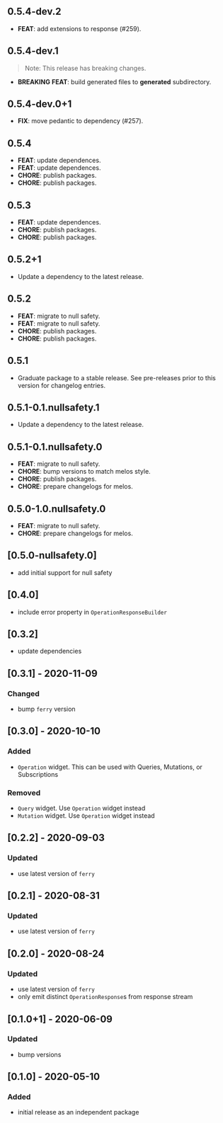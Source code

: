 ## 0.5.4-dev.2

 - **FEAT**: add extensions to response (#259).

## 0.5.4-dev.1

> Note: This release has breaking changes.

 - **BREAKING** **FEAT**: build generated files to __generated__ subdirectory.

## 0.5.4-dev.0+1

 - **FIX**: move pedantic to dependency (#257).

## 0.5.4

 - **FEAT**: update dependences.
 - **FEAT**: update dependences.
 - **CHORE**: publish packages.
 - **CHORE**: publish packages.

## 0.5.3

 - **FEAT**: update dependences.
 - **CHORE**: publish packages.
 - **CHORE**: publish packages.

## 0.5.2+1

 - Update a dependency to the latest release.

## 0.5.2

 - **FEAT**: migrate to null safety.
 - **FEAT**: migrate to null safety.
 - **CHORE**: publish packages.
 - **CHORE**: publish packages.

## 0.5.1

 - Graduate package to a stable release. See pre-releases prior to this version for changelog entries.

## 0.5.1-0.1.nullsafety.1

 - Update a dependency to the latest release.

## 0.5.1-0.1.nullsafety.0

 - **FEAT**: migrate to null safety.
 - **CHORE**: bump versions to match melos style.
 - **CHORE**: publish packages.
 - **CHORE**: prepare changelogs for melos.

## 0.5.0-1.0.nullsafety.0

 - **FEAT**: migrate to null safety.
 - **CHORE**: prepare changelogs for melos.

## [0.5.0-nullsafety.0]

- add initial support for null safety

## [0.4.0]

- include error property in `OperationResponseBuilder`

## [0.3.2]

- update dependencies

## [0.3.1] - 2020-11-09

### Changed

- bump `ferry` version

## [0.3.0] - 2020-10-10

### Added

- `Operation` widget. This can be used with Queries, Mutations, or Subscriptions

### Removed

- `Query` widget. Use `Operation` widget instead
- `Mutation` widget. Use `Operation` widget instead

## [0.2.2] - 2020-09-03

### Updated

- use latest version of `ferry`

## [0.2.1] - 2020-08-31

### Updated

- use latest version of `ferry`

## [0.2.0] - 2020-08-24

### Updated

- use latest version of `ferry`
- only emit distinct `OperationResponse`s from response stream

## [0.1.0+1] - 2020-06-09

### Updated

- bump versions

## [0.1.0] - 2020-05-10

### Added

- initial release as an independent package
